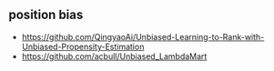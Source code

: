 ## position bias

+ https://github.com/QingyaoAi/Unbiased-Learning-to-Rank-with-Unbiased-Propensity-Estimation
+ https://github.com/acbull/Unbiased_LambdaMart
